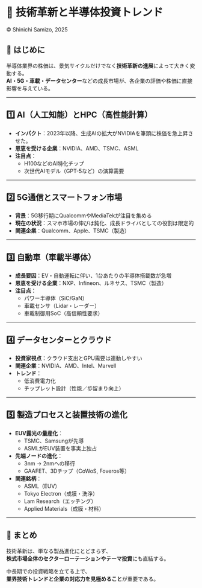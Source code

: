 # 🚀 技術革新と半導体投資トレンド  
© Shinichi Samizo, 2025

## 🧭 はじめに

半導体業界の株価は、景気サイクルだけでなく**技術革新の進展**によって大きく変動する。  
**AI・5G・車載・データセンター**などの成長市場が、各企業の評価や株価に直接影響を与えている。

---

## 1️⃣ AI（人工知能）とHPC（高性能計算）

- **インパクト**：2023年以降、生成AIの拡大がNVIDIAを筆頭に株価を急上昇させた。  
- **恩恵を受ける企業**：NVIDIA、AMD、TSMC、ASML  
- **注目点**：
  - H100などのAI特化チップ
  - 次世代AIモデル（GPT-5など）の演算需要

---

## 2️⃣ 5G通信とスマートフォン市場

- **背景**：5G移行期にQualcommやMediaTekが注目を集める  
- **現在の状況**：スマホ市場の伸びは鈍化、成長ドライバとしての役割は限定的  
- **関連企業**：Qualcomm、Apple、TSMC（製造）

---

## 3️⃣ 自動車（車載半導体）

- **成長要因**：EV・自動運転に伴い、1台あたりの半導体搭載数が急増  
- **恩恵を受ける企業**：NXP、Infineon、ルネサス、TSMC（製造）  
- **注目点**：
  - パワー半導体（SiC/GaN）
  - 車載センサ（Lidar・レーダー）
  - 車載制御用SoC（高信頼性要求）

---

## 4️⃣ データセンターとクラウド

- **投資家視点**：クラウド支出とGPU需要は連動しやすい  
- **関連企業**：NVIDIA、AMD、Intel、Marvell  
- **トレンド**：
  - 低消費電力化
  - チップレット設計（性能／歩留まり向上）

---

## 5️⃣ 製造プロセスと装置技術の進化

- **EUV露光の量産化**：
  - TSMC、Samsungが先導
  - ASMLがEUV装置を事実上独占  
- **先端ノードの進化**：
  - 3nm → 2nmへの移行
  - GAAFET、3Dチップ（CoWoS, Foveros等）  
- **関連銘柄**：
  - ASML（EUV）
  - Tokyo Electron（成膜・洗浄）
  - Lam Research（エッチング）
  - Applied Materials（成膜・材料）

---

## 🧩 まとめ

技術革新は、単なる製品進化にとどまらず、  
**株式市場全体のセクターローテーションやテーマ投資**にも直結する。

中長期での投資戦略を立てる上で、  
**業界技術トレンドと企業の対応力を見極めること**が重要である。
